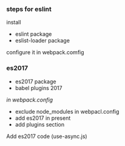 ### steps for eslint
install 
* eslint package 
* eslist-loader package

configure it in webpack.comfig


### es2017
* es2017 package
* babel plugins 2017

_in webpack.config_

* exclude node_modules in webpacl.config
* add es2017 in present 
* add plugins section 

Add es2017 code (use-async.js)


